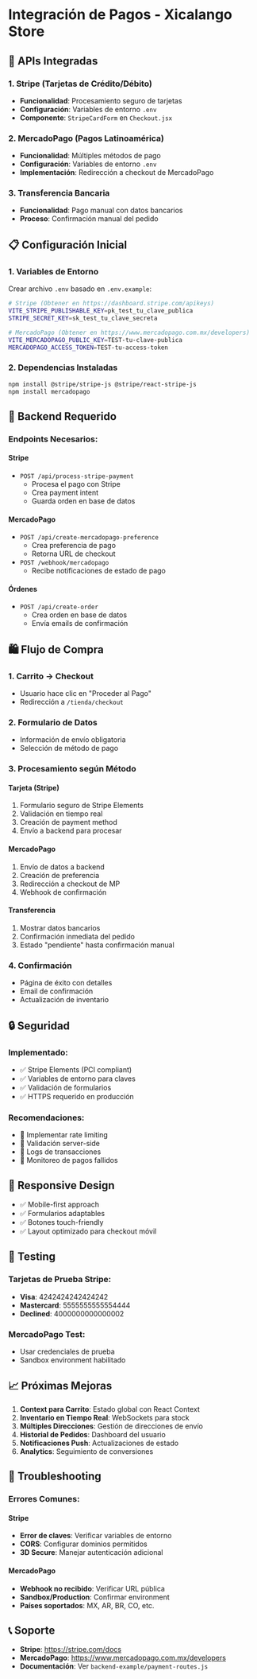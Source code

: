 # Integración de Pagos - Xicalango Store

## 🚀 APIs Integradas

### 1. Stripe (Tarjetas de Crédito/Débito)
- **Funcionalidad**: Procesamiento seguro de tarjetas
- **Configuración**: Variables de entorno `.env`
- **Componente**: `StripeCardForm` en `Checkout.jsx`

### 2. MercadoPago (Pagos Latinoamérica)
- **Funcionalidad**: Múltiples métodos de pago
- **Configuración**: Variables de entorno `.env`
- **Implementación**: Redirección a checkout de MercadoPago

### 3. Transferencia Bancaria
- **Funcionalidad**: Pago manual con datos bancarios
- **Proceso**: Confirmación manual del pedido

## 📋 Configuración Inicial

### 1. Variables de Entorno
Crear archivo `.env` basado en `.env.example`:

```bash
# Stripe (Obtener en https://dashboard.stripe.com/apikeys)
VITE_STRIPE_PUBLISHABLE_KEY=pk_test_tu_clave_publica
STRIPE_SECRET_KEY=sk_test_tu_clave_secreta

# MercadoPago (Obtener en https://www.mercadopago.com.mx/developers)
VITE_MERCADOPAGO_PUBLIC_KEY=TEST-tu-clave-publica
MERCADOPAGO_ACCESS_TOKEN=TEST-tu-access-token
```

### 2. Dependencias Instaladas
```bash
npm install @stripe/stripe-js @stripe/react-stripe-js
npm install mercadopago
```

## 🔧 Backend Requerido

### Endpoints Necesarios:

#### Stripe
- `POST /api/process-stripe-payment`
  - Procesa el pago con Stripe
  - Crea payment intent
  - Guarda orden en base de datos

#### MercadoPago
- `POST /api/create-mercadopago-preference`
  - Crea preferencia de pago
  - Retorna URL de checkout
- `POST /webhook/mercadopago`
  - Recibe notificaciones de estado de pago

#### Órdenes
- `POST /api/create-order`
  - Crea orden en base de datos
  - Envía emails de confirmación

## 🛍️ Flujo de Compra

### 1. Carrito → Checkout
- Usuario hace clic en "Proceder al Pago"
- Redirección a `/tienda/checkout`

### 2. Formulario de Datos
- Información de envío obligatoria
- Selección de método de pago

### 3. Procesamiento según Método

#### Tarjeta (Stripe)
1. Formulario seguro de Stripe Elements
2. Validación en tiempo real
3. Creación de payment method
4. Envío a backend para procesar

#### MercadoPago
1. Envío de datos a backend
2. Creación de preferencia
3. Redirección a checkout de MP
4. Webhook de confirmación

#### Transferencia
1. Mostrar datos bancarios
2. Confirmación inmediata del pedido
3. Estado "pendiente" hasta confirmación manual

### 4. Confirmación
- Página de éxito con detalles
- Email de confirmación
- Actualización de inventario

## 🔒 Seguridad

### Implementado:
- ✅ Stripe Elements (PCI compliant)
- ✅ Variables de entorno para claves
- ✅ Validación de formularios
- ✅ HTTPS requerido en producción

### Recomendaciones:
- 🔐 Implementar rate limiting
- 🔐 Validación server-side
- 🔐 Logs de transacciones
- 🔐 Monitoreo de pagos fallidos

## 📱 Responsive Design

- ✅ Mobile-first approach
- ✅ Formularios adaptables
- ✅ Botones touch-friendly
- ✅ Layout optimizado para checkout móvil

## 🚀 Testing

### Tarjetas de Prueba Stripe:
- **Visa**: 4242424242424242
- **Mastercard**: 5555555555554444
- **Declined**: 4000000000000002

### MercadoPago Test:
- Usar credenciales de prueba
- Sandbox environment habilitado

## 📈 Próximas Mejoras

1. **Context para Carrito**: Estado global con React Context
2. **Inventario en Tiempo Real**: WebSockets para stock
3. **Múltiples Direcciones**: Gestión de direcciones de envío
4. **Historial de Pedidos**: Dashboard del usuario
5. **Notificaciones Push**: Actualizaciones de estado
6. **Analytics**: Seguimiento de conversiones

## 🐛 Troubleshooting

### Errores Comunes:

#### Stripe
- **Error de claves**: Verificar variables de entorno
- **CORS**: Configurar dominios permitidos
- **3D Secure**: Manejar autenticación adicional

#### MercadoPago
- **Webhook no recibido**: Verificar URL pública
- **Sandbox/Production**: Confirmar environment
- **Países soportados**: MX, AR, BR, CO, etc.

## 📞 Soporte

- **Stripe**: https://stripe.com/docs
- **MercadoPago**: https://www.mercadopago.com.mx/developers
- **Documentación**: Ver `backend-example/payment-routes.js`
